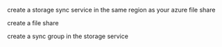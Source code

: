 create a storage sync service in the same region as your azure file share 

create a file share

create a sync group in the storage service

